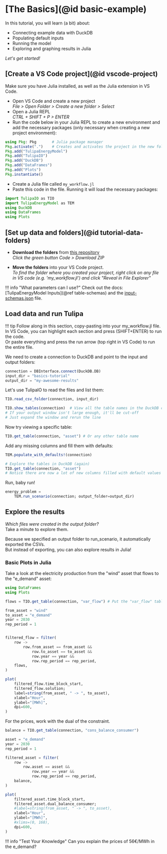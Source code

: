 # [The Basics](@id basic-example)

In this tutorial, you will learn (a bit) about:

- Connecting example data with DuckDB
- Populating default inputs
- Running the model
- Exploring and graphing results in Julia

*Let's get started!*

## [Create a VS Code project](@id vscode-project)

Make sure you have Julia installed, as well as the Julia extension in VS Code.

- Open VS Code and create a new project\
   *File > Open Folder > Create a new folder > Select*
- Open a Julia REPL\
  *CTRL + SHIFT + P > ENTER*
- Run the code below in your Julia REPL to create a new environment and add the necessary packages (only necessary when creating a new project environment):

```julia
using Pkg: Pkg       # Julia package manager
Pkg.activate(".")    # Creates and activates the project in the new folder - notice it creates Project.toml and Manifest.toml in your folder for reproducibility
Pkg.add("TulipaEnergyModel")
Pkg.add("TulipaIO")
Pkg.add("DuckDB")
Pkg.add("DataFrames")
Pkg.add("Plots")
Pkg.instantiate()
```

- Create a Julia file called `my_workflow.jl`
- Paste this code in the file. Running it will load the necessary packages:

```julia
import TulipaIO as TIO
import TulipaEnergyModel as TEM
using DuckDB
using DataFrames
using Plots
```

## [Set up data and folders](@id tutorial-data-folders)

- **Download the folders** from [this repository](https://github.com/datejada/Tulipa101-hands-on/tree/main)\
    *Click the green button Code > Download ZIP*

- **Move the folders** into your VS Code project.\
    *To find the folder where you created your project, right click on any file in VS code (e.g. 'my_workflow.jl') and click "Reveal in File Explorer"*

!!! info "What parameters can I use?"
    Check out the docs: [TulipaEnergyModel Inputs](@ref table-schemas) and the [input-schemas.json](https://github.com/TulipaEnergy/TulipaEnergyModel.jl/blob/main/src/input-schemas.json) file.

## Load data and run Tulipa

!!! tip
    Follow along in this section, copy-pasting into your my_workflow.jl file.\
    In VS Code, you can highlight each section and press (SHIFT+ENTER) to run the code.\
    Or paste everything and press the run arrow (top right in VS Code) to run the entire file.

We need to create a connection to DuckDB and point to the input and output folders:

```julia
connection = DBInterface.connect(DuckDB.DB)
input_dir = "basics-tutorial"
output_dir = "my-awesome-results"
```

Let's use TulipaIO to read the files and list them:

```julia
TIO.read_csv_folder(connection, input_dir)

TIO.show_tables(connection)  # View all the table names in the DuckDB connection
# If your output window isn't large enough, it'll be cut-off
# Just expand the window and rerun the line
```

Now try viewing a specific table:

```julia
TIO.get_table(connection, "asset") # Or any other table name
```

Add any missing columns and fill them with defaults:

```julia
TEM.populate_with_defaults!(connection)

# Explore the tables in DuckDB (again)
TIO.get_table(connection, "asset")
# Notice there are now a lot of new columns filled with default values
```

Run, baby run!

```julia
energy_problem =
    TEM.run_scenario(connection; output_folder=output_dir)
```

## Explore the results

*Which files were created in the output folder?*\
Take a minute to explore them.

Because we specified an output folder to run_scenario, it automatically exported the CSVs.\
But instead of exporting, you can also explore results in Julia!

### Basic Plots in Julia

Take a look at the electricity production from the "wind" asset that flows to the "e_demand" asset:

```julia
using DataFrames
using Plots

flows = TIO.get_table(connection, "var_flow") # Put the "var_flow" table from DuckDB into a Julia dataframe called "flows"

from_asset = "wind"
to_asset = "e_demand"
year = 2030
rep_period = 1


filtered_flow = filter(
    row ->
        row.from_asset == from_asset &&
            row.to_asset == to_asset &&
            row.year == year &&
            row.rep_period == rep_period,
    flows,
)

plot(
    filtered_flow.time_block_start,
    filtered_flow.solution;
    label=string(from_asset, " -> ", to_asset),
    xlabel="Hour",
    ylabel="[MWh]",
    dpi=600,
)
```

For the prices, work with the dual of the constraint.

```julia
balance = TIO.get_table(connection, "cons_balance_consumer")

asset = "e_demand"
year = 2030
rep_period = 1

filtered_asset = filter(
    row ->
        row.asset == asset &&
            row.year == year &&
            row.rep_period == rep_period,
    balance,
)

plot(
    filtered_asset.time_block_start,
    filtered_asset.dual_balance_consumer;
    #label=string(from_asset, " -> ", to_asset),
    xlabel="Hour",
    ylabel="[MWh]",
    #xlims=(0, 168),
    dpi=600,
)
```

!!! info "Test Your Knowledge"
    Can you explain the prices of 56€/MWh in the e_demand?
